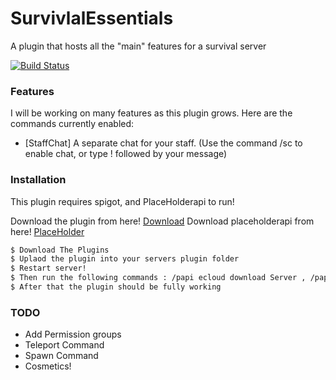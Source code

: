 # SurvivlalEssentials
A plugin that hosts all the "main" features for a survival server

[![Build Status](https://travis-ci.com/Steave0982/SurvivalEssentials.svg?branch=master)](https://travis-ci.com/Steave0982/SurvivalEssentials)

### Features

I will be working on many features as this plugin grows. Here are the commands currently enabled:

* [StaffChat] A separate chat for your staff. (Use the command /sc to enable chat, or type ! followed by your message)

### Installation

This plugin requires spigot, and PlaceHolderapi to run!

Download the plugin from here! [Download] 
Download placeholderapi from here! [PlaceHolder]

```sh
$ Download The Plugins
$ Uplaod the plugin into your servers plugin folder
$ Restart server!
$ Then run the following commands : /papi ecloud download Server , /papi ecloud download Player , /papi reload
$ After that the plugin should be fully working
```

### TODO
* Add Permission groups
* Teleport Command
* Spawn Command
* Cosmetics!



[download]: <https://github.com/Steave0982/SurvivalEssentials/releases>
[PlaceHolder]: https://www.spigotmc.org/wiki/placeholderapi-placeholders/
